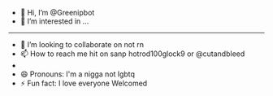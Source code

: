 - 👋 Hi, I’m @Greenipbot
- 👀 I’m interested in ...
_______________________________________________________________________
- 💞️ I’m looking to collaborate on not rn
- 📫 How to reach me hit on sanp hotrod100glock9 or @cutandbleed
- 
- 😄 Pronouns: I'm a nigga not lgbtq
- ⚡ Fun fact: I love everyone Welcomed 

<!---
Greenipbot/Greenipbot 
